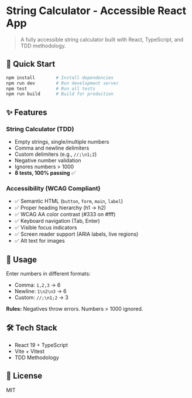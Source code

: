 # String Calculator - Accessible React App

> A fully accessible string calculator built with React, TypeScript, and TDD methodology.

## 🚀 Quick Start

```bash
npm install        # Install dependencies
npm run dev        # Run development server
npm test           # Run all tests
npm run build      # Build for production
```

## ✨ Features

### String Calculator (TDD)

- Empty strings, single/multiple numbers
- Comma and newline delimiters
- Custom delimiters (e.g., `//;\n1;2`)
- Negative number validation
- Ignores numbers > 1000
- **8 tests, 100% passing** ✅

### Accessibility (WCAG Compliant)

- ✅ Semantic HTML (`button`, `form`, `main`, `label`)
- ✅ Proper heading hierarchy (h1 → h2)
- ✅ WCAG AA color contrast (#333 on #fff)
- ✅ Keyboard navigation (Tab, Enter)
- ✅ Visible focus indicators
- ✅ Screen reader support (ARIA labels, live regions)
- ✅ Alt text for images

## 📖 Usage

Enter numbers in different formats:

- Comma: `1,2,3` → 6
- Newline: `1\n2\n3` → 6
- Custom: `//;\n1;2` → 3

**Rules:** Negatives throw errors. Numbers > 1000 ignored.

## 🛠️ Tech Stack

- React 19 + TypeScript
- Vite + Vitest
- TDD Methodology

## 📄 License

MIT
